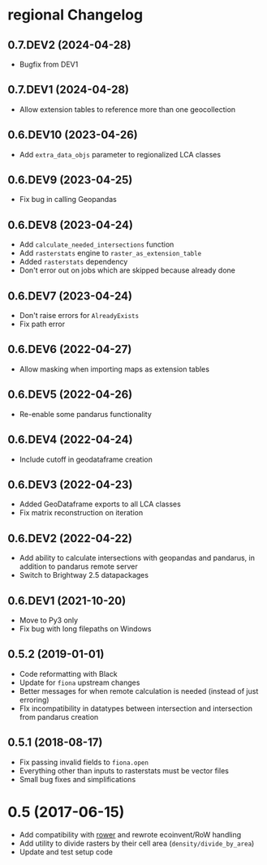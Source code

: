 # regional Changelog

## 0.7.DEV2 (2024-04-28)

* Bugfix from DEV1

## 0.7.DEV1 (2024-04-28)

* Allow extension tables to reference more than one geocollection

## 0.6.DEV10 (2023-04-26)

* Add `extra_data_objs` parameter to regionalized LCA classes

## 0.6.DEV9 (2023-04-25)

* Fix bug in calling Geopandas

## 0.6.DEV8 (2023-04-24)

* Add `calculate_needed_intersections` function
* Add `rasterstats` engine to `raster_as_extension_table`
* Added `rasterstats` dependency
* Don't error out on jobs which are skipped because already done

## 0.6.DEV7 (2023-04-24)

* Don't raise errors for `AlreadyExists`
* Fix path error

## 0.6.DEV6 (2022-04-27)

* Allow masking when importing maps as extension tables

## 0.6.DEV5 (2022-04-26)

* Re-enable some pandarus functionality

## 0.6.DEV4 (2022-04-24)

* Include cutoff in geodataframe creation

## 0.6.DEV3 (2022-04-23)

* Added GeoDataframe exports to all LCA classes
* Fix matrix reconstruction on iteration

## 0.6.DEV2 (2022-04-22)

* Add ability to calculate intersections with geopandas and pandarus, in addition to pandarus remote server
* Switch to Brightway 2.5 datapackages

## 0.6.DEV1 (2021-10-20)

* Move to Py3 only
* Fix bug with long filepaths on Windows

## 0.5.2 (2019-01-01)

* Code reformatting with Black
* Update for `fiona` upstream changes
* Better messages for when remote calculation is needed (instead of just erroring)
* FIx incompatibility in datatypes between intersection and intersection from pandarus creation

## 0.5.1 (2018-08-17)

* Fix passing invalid fields to `fiona.open`
* Everything other than inputs to rasterstats must be vector files
* Small bug fixes and simplifications

# 0.5 (2017-06-15)

* Add compatibility with [rower](https://github.com/PascalLesage/RoWer) and rewrote ecoinvent/RoW handling
* Add utility to divide rasters by their cell area (`density/divide_by_area`)
* Update and test setup code
